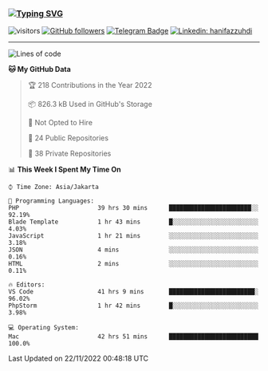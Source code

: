 ### [![Typing SVG](https://readme-typing-svg.herokuapp.com?font=lato&size=22&lines=Hi+There+👋)](https://git.io/typing-svg) 

![visitors](https://visitor-badge.glitch.me/badge?page_id=hanifazzuhdi.hanifazzuhdi)
[![GitHub followers](https://img.shields.io/github/followers/hanifazzuhdi?label=Follow&style=social)](https://github.com/hanifazzuhdi/?tab=follow) 
[![Telegram Badge](https://img.shields.io/badge/-hanif0198-blue?style=social&logo=telegram&link=https://www.t.me/hanif0198/)](https://www.t.me/hanif0198/) 
[![Linkedin: hanifazzuhdi](https://img.shields.io/badge/-hanifazzuhdi-blue?style=flat-square&logo=Linkedin&logoColor=white&link=https://www.linkedin.com/in/hanif-az-zuhdi-69688019b/)](https://www.linkedin.com/in/hanif-az-zuhdi-69688019b/) 

<hr/>

<!--START_SECTION:waka-->
![Lines of code](https://img.shields.io/badge/From%20Hello%20World%20I%27ve%20Written-6%20Million%20lines%20of%20code-blue)

**🐱 My GitHub Data** 

> 🏆 218 Contributions in the Year 2022
 > 
> 📦 826.3 kB Used in GitHub's Storage 
 > 
> 🚫 Not Opted to Hire
 > 
> 📜 24 Public Repositories 
 > 
> 🔑 38 Private Repositories  
 > 
📊 **This Week I Spent My Time On** 

```text
⌚︎ Time Zone: Asia/Jakarta

💬 Programming Languages: 
PHP                      39 hrs 30 mins      ███████████████████████░░   92.19% 
Blade Template           1 hr 43 mins        █░░░░░░░░░░░░░░░░░░░░░░░░   4.03% 
JavaScript               1 hr 21 mins        ░░░░░░░░░░░░░░░░░░░░░░░░░   3.18% 
JSON                     4 mins              ░░░░░░░░░░░░░░░░░░░░░░░░░   0.16% 
HTML                     2 mins              ░░░░░░░░░░░░░░░░░░░░░░░░░   0.11%

🔥 Editors: 
VS Code                  41 hrs 9 mins       ████████████████████████░   96.02% 
PhpStorm                 1 hr 42 mins        █░░░░░░░░░░░░░░░░░░░░░░░░   3.98%

💻 Operating System: 
Mac                      42 hrs 51 mins      █████████████████████████   100.0%

```


 Last Updated on 22/11/2022 00:48:18 UTC
<!--END_SECTION:waka-->
